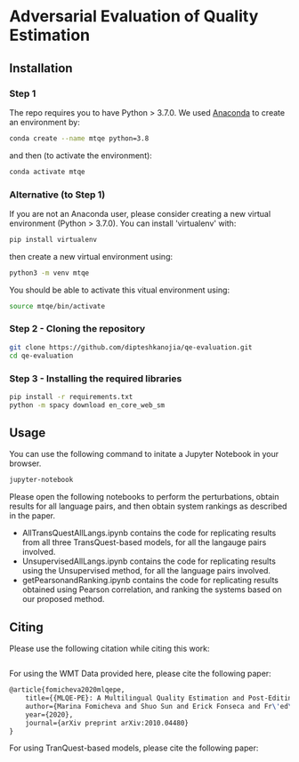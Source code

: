 # Adversarial Evaluation of Quality Estimation

## Installation

### Step 1
The repo requires you to have Python > 3.7.0. We used <a href="https://www.anaconda.com/products/individual">Anaconda</a> to create an environment by:
```bash
conda create --name mtqe python=3.8
```

and then (to activate the environment):
```bash
conda activate mtqe
```
### Alternative (to Step 1)

If you are not an Anaconda user, please consider creating a new virtual environment (Python > 3.7.0). You can install 'virtualenv' with:

```bash
pip install virtualenv
```

then create a new virtual environment using:

```bash
python3 -m venv mtqe
```

You should be able to activate this vitual environment using:

```bash
source mtqe/bin/activate
```

### Step 2 - Cloning the repository

```bash
git clone https://github.com/dipteshkanojia/qe-evaluation.git
cd qe-evaluation
```

### Step 3 - Installing the required libraries

```bash
pip install -r requirements.txt
python -m spacy download en_core_web_sm
```

## Usage

You can use the following command to initate a Jupyter Notebook in your browser. 
```bash
jupyter-notebook
```

Please open the following notebooks to perform the perturbations, obtain results for all language pairs, and then obtain system rankings as described in the paper.

* AllTransQuestAllLangs.ipynb contains the code for replicating results from all three TransQuest-based models, for all the langauge pairs involved.
* UnsupervisedAllLangs.ipynb contains the code for replicating results using the Unsupervised method, for all the language pairs involved.
* getPearsonandRanking.ipynb contains the code for replicating results obtained using Pearson correlation, and ranking the systems based on our proposed method.

## Citing
Please use the following citation while citing this work:

```latex

```

For using the WMT Data provided here, please cite the following paper:
```latex
@article{fomicheva2020mlqepe,
    title={{MLQE-PE}: A Multilingual Quality Estimation and Post-Editing Dataset}, 
    author={Marina Fomicheva and Shuo Sun and Erick Fonseca and Fr\'ed\'eric Blain and Vishrav Chaudhary and Francisco Guzm\'an and Nina Lopatina and Lucia Specia and Andr\'e F.~T.~Martins},
    year={2020},
    journal={arXiv preprint arXiv:2010.04480}
}
```

For using TranQuest-based models, please cite the following paper:
```latex

```

